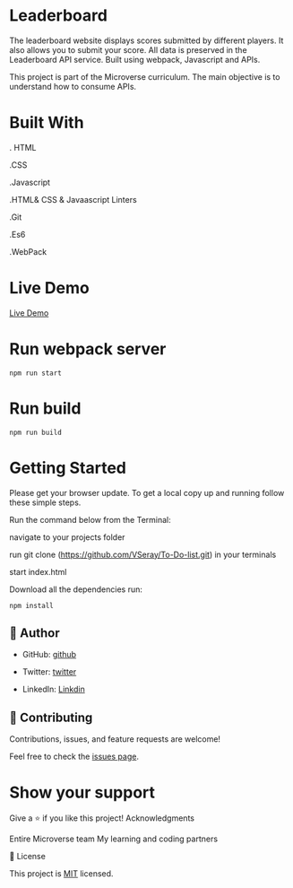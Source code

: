 # Leaderboard
The leaderboard website displays scores submitted by different players. It also allows you to submit your score. All data is preserved in the Leaderboard API service. Built using webpack, Javascript and APIs.

This project is part of the Microverse curriculum. The main objective is to understand how to consume APIs.

# Built With

. HTML

.CSS
    
.Javascript
    
.HTML& CSS & Javaascript Linters
    
.Git
    
.Es6
    
.WebPack

# Live Demo 
[Live Demo](https://vseray.github.io/Leaderboard/dist/)


# Run webpack server

`npm run start`


# Run build

`npm run build`

# Getting Started

Please get your browser update. To get a local copy up and running follow these simple steps.

Run the command below from the Terminal:

navigate to your projects folder

run git clone (https://github.com/VSeray/To-Do-list.git) in your terminals

start index.html

Download all the dependencies run:

`npm install`


## 👤 Author

- GitHub: [github](https://github.com/VSeray)

- Twitter: [twitter](https://twitter.com/home)

- LinkedIn: [Linkdin](https://www.linkedin.com/in/vana-seraydarian-936687191/?lipi=urn%3Ali%3Apage%3Ad_flagship3_feed%3BNyso4dw6Tz6UBL%2Fqkjvtvw%3D%3D)

## 🤝 Contributing

Contributions, issues, and feature requests are welcome!

Feel free to check the [issues page](https://github.com/VSeray/Leaderboard/issues). 


# Show your support


Give a ⭐️ if you like this project! Acknowledgments

Entire Microverse team
My learning and coding partners

📝 License

This project is [MIT](https://github.com/microverseinc/readme-template/blob/master/MIT.md) licensed.
